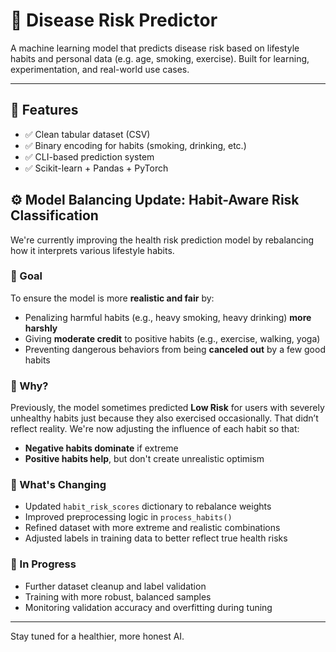 # 🧬 Disease Risk Predictor

A machine learning model that predicts disease risk based on lifestyle habits and personal data (e.g. age, smoking, exercise). Built for learning, experimentation, and real-world use cases.

---

## 🚀 Features

- ✅ Clean tabular dataset (CSV)
- ✅ Binary encoding for habits (smoking, drinking, etc.)
- ✅ CLI-based prediction system
- ✅ Scikit-learn + Pandas + PyTorch

## ⚙️ Model Balancing Update: Habit-Aware Risk Classification

We're currently improving the health risk prediction model by rebalancing how it interprets various lifestyle habits.

### 🧠 Goal
To ensure the model is more **realistic and fair** by:
- Penalizing harmful habits (e.g., heavy smoking, heavy drinking) **more harshly**
- Giving **moderate credit** to positive habits (e.g., exercise, walking, yoga)
- Preventing dangerous behaviors from being **canceled out** by a few good habits

### 🧪 Why?
Previously, the model sometimes predicted **Low Risk** for users with severely unhealthy habits just because they also exercised occasionally. That didn’t reflect reality. We're now adjusting the influence of each habit so that:
- **Negative habits dominate** if extreme
- **Positive habits help**, but don't create unrealistic optimism

### 🔧 What's Changing
- Updated `habit_risk_scores` dictionary to rebalance weights
- Improved preprocessing logic in `process_habits()`
- Refined dataset with more extreme and realistic combinations
- Adjusted labels in training data to better reflect true health risks

### 🚧 In Progress
- Further dataset cleanup and label validation
- Training with more robust, balanced samples
- Monitoring validation accuracy and overfitting during tuning

---

Stay tuned for a healthier, more honest AI.
